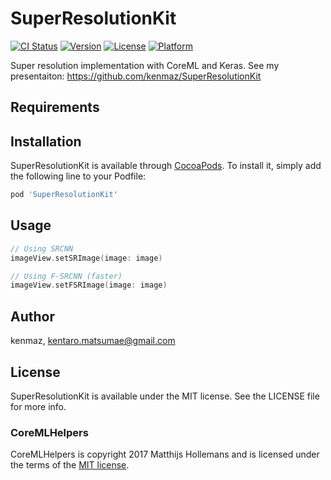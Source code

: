 # SuperResolutionKit

[![CI Status](https://img.shields.io/travis/kenmaz/SuperResolutionKit.svg?style=flat)](https://travis-ci.org/kenmaz/SuperResolutionKit)
[![Version](https://img.shields.io/cocoapods/v/SuperResolutionKit.svg?style=flat)](https://cocoapods.org/pods/SuperResolutionKit)
[![License](https://img.shields.io/cocoapods/l/SuperResolutionKit.svg?style=flat)](https://cocoapods.org/pods/SuperResolutionKit)
[![Platform](https://img.shields.io/cocoapods/p/SuperResolutionKit.svg?style=flat)](https://cocoapods.org/pods/SuperResolutionKit)

Super resolution implementation with CoreML and Keras.
See my presentaiton: https://github.com/kenmaz/SuperResolutionKit

## Requirements

## Installation

SuperResolutionKit is available through [CocoaPods](https://cocoapods.org). To install
it, simply add the following line to your Podfile:

```ruby
pod 'SuperResolutionKit'
```

## Usage

```swift
// Using SRCNN
imageView.setSRImage(image: image)

// Using F-SRCNN (faster)
imageView.setFSRImage(image: image)
```

## Author

kenmaz, kentaro.matsumae@gmail.com

## License

SuperResolutionKit is available under the MIT license. See the LICENSE file for more info.

### CoreMLHelpers
CoreMLHelpers is copyright 2017 Matthijs Hollemans and is licensed under the terms of the [MIT license](https://github.com/hollance/CoreMLHelpers/blob/master/LICENSE.txt).
